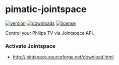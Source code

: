pimatic-jointspace
==================

[![version](https://img.shields.io/npm/v/pimatic-jointspace.svg?branch=master?style=flat-square)](https://www.npmjs.com/package/pimatic-jointspace)
[![downloads](https://img.shields.io/npm/dm/pimatic-jointspace.svg?branch=master?style=flat-square)](https://www.npmjs.com/package/pimatic-jointspace)
[![license](https://img.shields.io/github/license/quotschmacher/pimatic-jointspace.svg)](https://github.com/quotschmacher/pimatic-jointspace)

Control your Philips TV via Jointspace API.

### Activate Jointspace
* http://jointspace.sourceforge.net/download.html
